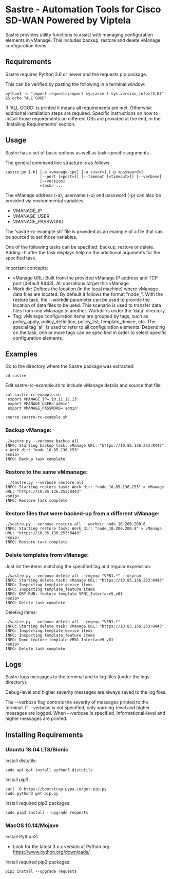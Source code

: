 # Sastre - Automation Tools for Cisco SD-WAN Powered by Viptela

Sastre provides utility functions to assist with managing configuration elements in vManage. This includes backup, restore and delete vManage configuration items.

## Requirements

Sastre requires Python 3.6 or newer and the requests pip package.

This can be verified by pasting the following in a terminal window:

    python3 -c "import requests;import sys;assert sys.version_info>(3,6)" && echo "ALL GOOD"
    
If 'ALL GOOD' is printed it means all requirements are met. Otherwise additional installation steps are required. Specific instructions on how to install those requirements on different OSs are provided at the end, in the 'Installing Requirements' section.

## Usage
 
Sastre has a set of basic options as well as task-specific arguments.
 
The general command line structure is as follows:
 
    sastre.py [-h] [-a <vmanage-ip>] [-u <user>] [-p <password>]
                   [--port [<port>]] [--timeout [<timeout>]] [--verbose]
                   [--version]
                   <task> ...
 
The vManage address (-a), username (-u) and password (-p) can also be provided via environmental variables:
- VMANAGE_IP
- VMANAGE_USER
- VMANAGE_PASSWORD

The 'sastre-rc-example.sh' file is provided as an example of a file that can be sourced to set those variables.

One of the following tasks can be specified: backup, restore or delete. Adding -h after the task displays help on the additional arguments for the specified task.

Important concepts:
- vManage URL: Built from the provided vManage IP address and TCP port (default 8443). All operations target this vManage.
- Work dir: Defines the location (in the local machine) where vManage data files are located. By default it follows the format "node_<vmanage-ip>". With the restore task, the --workdir parameter can be used to provide the location of data files to be used. This scenario is used to transfer data files from one vManage to another. Workdir is under the 'data' directory. 
- Tag: vManage configuration items are grouped by tags, such as policy_apply, policy_definition, policy_list, template_device, etc. The special tag 'all' is used to refer to all configuration elements. Depending on the task, one or more tags can be specified in order to select specific configuration elements.

## Examples

Go to the directory where the Sastre package was extracted:

    cd sastre

Edit sastre-rc-example.sh to include vManage details and source that file:

    cat sastre-rc-example.sh 
     export VMANAGE_IP='10.11.12.13'
     export VMANAGE_USER='admin'
     export VMANAGE_PASSWORD='admin'
    
    source sastre-rc-example.sh

### Backup vManage:

    ./sastre.py --verbose backup all
    INFO: Starting backup task: vManage URL: "https://10.85.136.253:8443" > Work_dir: "node_10.85.136.253"
    <snip>
    INFO: Backup task complete

### Restore to the same vMmanage:

     ./sastre.py --verbose restore all
    INFO: Starting restore task: Work_dir: "node_10.85.136.253" > vManage URL: "https://10.85.136.253:8443"
    <snip>
    INFO: Restore task complete

### Restore files that were backed-up from a different vManage:

    ./sastre.py --verbose restore all --workdir node_10.200.200.8
    INFO: Starting restore task: Work_dir: "node_10.200.200.8" > vManage URL: "https://10.85.136.253:8443"
    <snip>
    INFO: Restore task complete

### Delete templates from vManage:

Just list the items matching the specified tag and regular expression:

    ./sastre.py --verbose delete all --regexp "VPN1.*" --dryrun
    INFO: Starting delete task: vManage URL: "https://10.85.136.253:8443"
    INFO: Inspecting template_device items
    INFO: Inspecting template_feature items
    INFO: DRY-RUN: feature template VPN1_Interface5_v01
    <snip>
    INFO: Delete task complete
    
Deleting items:

    ./sastre.py --verbose delete all --regexp "VPN1.*"
    INFO: Starting delete task: vManage URL: "https://10.85.136.253:8443"
    INFO: Inspecting template_device items
    INFO: Inspecting template_feature items
    INFO: Done feature template VPN1_Interface5_v01
    <snip>
    INFO: Delete task complete
    
## Logs

Sastre logs messages to the terminal and to log files (under the logs directory).

Debug-level and higher severity messages are always saved to the log files.

The --verbose flag controls the severity of messages printed to the terminal. If --verbose is not specified, only warning-level and higher messages are logged. When --verbose is specified, informational-level and higher messages are printed. 

## Installing Requirements

### Ubuntu 18.04 LTS/Bionic

Install distutils:

    sudo apt-get install python3-distutils

Install pip3:
    
    curl -O https://bootstrap.pypa.io/get-pip.py
    sudo python3 get-pip.py

Install required pip3 packages:
    
    sudo pip3 install --upgrade requests
    
    
### MacOS 10.14/Mojave
 
Install Python3:
- Look for the latest 3.x.x version at Python.org: https://www.python.org/downloads/

Install required pip3 packages:
    
    pip3 install --upgrade requests
